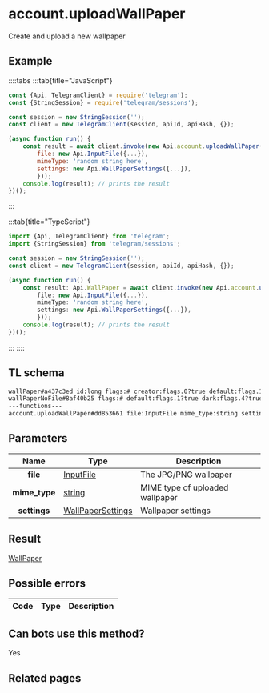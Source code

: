 # account.uploadWallPaper

Create and upload a new wallpaper

## Example

::::tabs
:::tab{title="JavaScript"}

```js
const {Api, TelegramClient} = require('telegram');
const {StringSession} = require('telegram/sessions');

const session = new StringSession('');
const client = new TelegramClient(session, apiId, apiHash, {});

(async function run() {
    const result = await client.invoke(new Api.account.uploadWallPaper({
		file: new Api.InputFile({...}),
		mimeType: 'random string here',
		settings: new Api.WallPaperSettings({...}),
		}));
    console.log(result); // prints the result
})();
```

:::

:::tab{title="TypeScript"}

```ts
import {Api, TelegramClient} from 'telegram';
import {StringSession} from 'telegram/sessions';

const session = new StringSession('');
const client = new TelegramClient(session, apiId, apiHash, {});

(async function run() {
    const result: Api.WallPaper = await client.invoke(new Api.account.uploadWallPaper({
		file: new Api.InputFile({...}),
		mimeType: 'random string here',
		settings: new Api.WallPaperSettings({...}),
		}));
    console.log(result); // prints the result
})();
```

:::
::::

## TL schema

```txt
wallPaper#a437c3ed id:long flags:# creator:flags.0?true default:flags.1?true pattern:flags.3?true dark:flags.4?true access_hash:long slug:string document:Document settings:flags.2?WallPaperSettings = WallPaper;
wallPaperNoFile#8af40b25 flags:# default:flags.1?true dark:flags.4?true settings:flags.2?WallPaperSettings = WallPaper;
---functions---
account.uploadWallPaper#dd853661 file:InputFile mime_type:string settings:WallPaperSettings = WallPaper;
```

## Parameters

|     Name      | Type                                                                  | Description                     |
| :-----------: | --------------------------------------------------------------------- | ------------------------------- |
|   **file**    | [InputFile](https://core.telegram.org/type/InputFile)                 | The JPG/PNG wallpaper           |
| **mime_type** | [string](https://core.telegram.org/type/string)                       | MIME type of uploaded wallpaper |
| **settings**  | [WallPaperSettings](https://core.telegram.org/type/WallPaperSettings) | Wallpaper settings              |

## Result

[WallPaper](https://core.telegram.org/type/WallPaper)

## Possible errors

| Code | Type | Description |
| :--: | ---- | ----------- |

## Can bots use this method?

Yes

## Related pages
